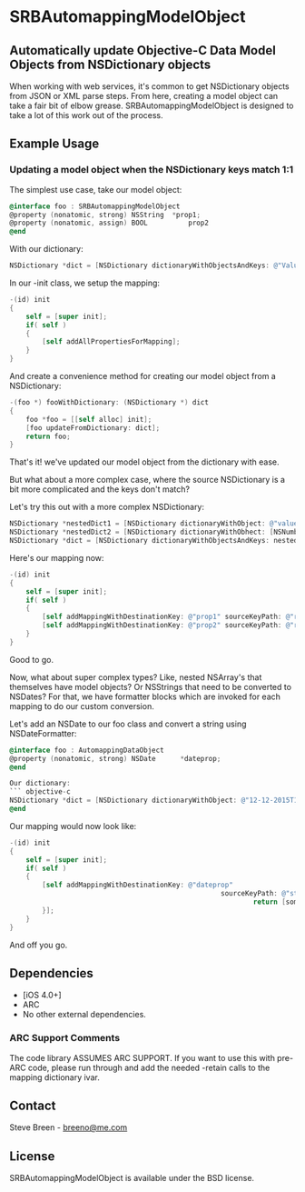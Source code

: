 # SRBAutomappingModelObject
## Automatically update Objective-C Data Model Objects from NSDictionary objects

When working with web services, it's common to get NSDictionary objects from JSON or XML parse steps.  From here, creating a model object can take a fair bit of elbow grease.  SRBAutomappingModelObject is designed to take a lot of this work out of the process.

## Example Usage

###  Updating a model object when the NSDictionary keys match 1:1

The simplest use case, take our model object:

``` objective-c
@interface foo : SRBAutomappingModelObject
@property (nonatomic, strong) NSString 	*prop1;
@property (nonatomic, assign) BOOL		 	prop2
@end

```
With our dictionary:

``` objective-c
NSDictionary *dict = [NSDictionary dictionaryWithObjectsAndKeys: @"Value 1", @"prop1", [NSNumber numberWithBool: YES], @"prop2", nil];
```

In our -init class, we setup the mapping:

``` objective-c
-(id) init
{
	self = [super init];
	if( self )
	{
		[self addAllPropertiesForMapping];
	}
}
```

And create a convenience method for creating our model object from a NSDictionary:

``` objective-c
-(foo *) fooWithDictionary: (NSDictionary *) dict
{
	foo *foo = [[self alloc] init];
	[foo updateFromDictionary: dict];
	return foo;
}
```

That's it! we've updated our model object from the dictionary with ease.

But what about a more complex case, where the source NSDictionary is a bit more complicated and the keys don't match?

Let's try this out with a more complex NSDictionary:

``` objective-c
NSDictionary *nestedDict1 = [NSDictionary dictionaryWithObject: @"value 1" forKey: @"nestedfookey"];
NSDictionary *nestedDict2 = [NSDictionary dictionaryWithObhect: [NSNumber numberWithBool: NO] forKey: @"nestedbarkey"];
NSDictionary *dict = [NSDictionary dictionaryWithObjectsAndKeys: nestedDict1, @"rootfookey", nestedDict2, @"rootbarkey", nil];
```

Here's our mapping now:

``` objective-c
-(id) init
{
	self = [super init];
	if( self )
	{
		[self addMappingWithDestinationKey: @"prop1" sourceKeyPath: @"rootfookey.nestedfookey"];
		[self addMappingWithDestinationKey: @"prop2" sourceKeyPath: @"rootbarkey.nestedbarkey"];
	}
}
```

Good to go.

Now, what about super complex types?  Like, nested NSArray's that themselves have model objects?  Or NSStrings that need to be converted to NSDates?  For that, we have formatter blocks which are invoked for each mapping to do our custom conversion.

Let's add an NSDate to our foo class and convert a string using NSDateFormatter:

``` objective-c
@interface foo : AutomappingDataObject
@property (nonatomic, strong) NSDate 	  *dateprop;
@end

Our dictionary:
``` objective-c
NSDictionary *dict = [NSDictionary dictionaryWithObject: @"12-12-2015T12:20:10" forKey: @"stringDate"];
@end
```

Our mapping would now look like:


``` objective-c
-(id) init
{
	self = [super init];
	if( self )
	{
		[self addMappingWithDestinationKey: @"dateprop" 
													sourceKeyPath: @"stringDate" formattingBlock: ^ id (id data) {
															return [someDateFormatter: dateFromString: data];
		}];
	}
}
```

And off you go.

## Dependencies

* [iOS 4.0+]
* ARC
* No other external dependencies.

### ARC Support Comments

The code library ASSUMES ARC SUPPORT.
If you want to use this with pre-ARC code, please run through and add the needed -retain calls to the mapping dictionary ivar.

## Contact

Steve Breen - breeno@me.com

## License

SRBAutomappingModelObject is available under the BSD license.
